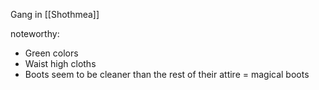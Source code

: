 Gang in [[Shothmea]]

noteworthy:
- Green colors
- Waist high cloths
- Boots seem to be cleaner than the rest of their attire = magical boots